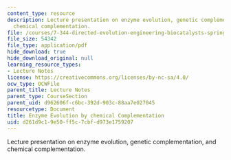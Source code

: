 ```yaml
---
content_type: resource
description: Lecture presentation on enzyme evolution, genetic complementation, and
  chemical complementation.
file: /courses/7-344-directed-evolution-engineering-biocatalysts-spring-2008/d261d9c19e50ff5c7cbfd973e1759207_ses6_slides.pdf
file_size: 54342
file_type: application/pdf
hide_download: true
hide_download_original: null
learning_resource_types:
- Lecture Notes
license: https://creativecommons.org/licenses/by-nc-sa/4.0/
ocw_type: OCWFile
parent_title: Lecture Notes
parent_type: CourseSection
parent_uid: d962606f-c6bc-392d-903c-88aa7e027045
resourcetype: Document
title: Enzyme Evolution by chemical Complementation
uid: d261d9c1-9e50-ff5c-7cbf-d973e1759207
---
```

Lecture presentation on enzyme evolution, genetic complementation, and chemical complementation.